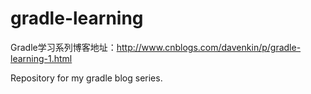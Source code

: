 gradle-learning
===============

Gradle学习系列博客地址：http://www.cnblogs.com/davenkin/p/gradle-learning-1.html

Repository for my gradle blog series.

